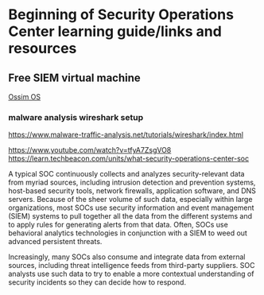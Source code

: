 # Beginning of Security Operations Center learning guide/links and resources



## Free SIEM virtual machine

[Ossim OS](https://www.alienvault.com/products/ossim/download)


### malware analysis wireshark setup
https://www.malware-traffic-analysis.net/tutorials/wireshark/index.html




https://www.youtube.com/watch?v=tfyA7ZsgVO8
https://learn.techbeacon.com/units/what-security-operations-center-soc

A typical SOC continuously collects and analyzes security-relevant data from myriad sources, including intrusion detection and prevention systems, host-based security tools, network firewalls, application software, and DNS servers. Because of the sheer volume of such data, especially within large organizations, most SOCs use security information and event management (SIEM) systems to pull together all the data from the different systems and to apply rules for generating alerts from that data. Often, SOCs use behavioral analytics technologies in conjunction with a SIEM to weed out advanced persistent threats.

Increasingly, many SOCs also consume and integrate data from external sources, including threat intelligence feeds from third-party suppliers. SOC analysts use such data to try to enable a more contextual understanding of security incidents so they can decide how to respond.
